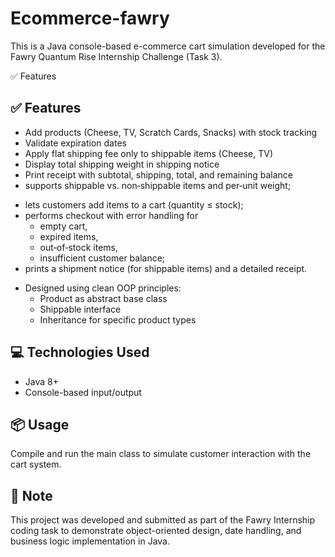 # Ecommerce-fawry
This is a Java console-based e-commerce cart simulation developed for the Fawry Quantum Rise Internship Challenge (Task 3).

✅ Features

## ✅ Features
- Add products (Cheese, TV, Scratch Cards, Snacks) with stock tracking
- Validate expiration dates
- Apply flat shipping fee only to shippable items (Cheese, TV)
- Display total shipping weight in shipping notice
- Print receipt with subtotal, shipping, total, and remaining balance
- supports shippable vs. non‑shippable items and per‑unit weight;  
* lets customers add items to a cart (quantity ≤ stock);  
* performs checkout with error handling for
  * empty cart,
  * expired items,
  * out‑of‑stock items,
  * insufficient customer balance;  
* prints a shipment notice (for shippable items) and a detailed receipt.
- Designed using clean OOP principles:
  - Product as abstract base class
  - Shippable interface
  - Inheritance for specific product types

## 💻 Technologies Used
- Java 8+
- Console-based input/output

## 📦 Usage
Compile and run the main class to simulate customer interaction with the cart system.

## 📌 Note
This project was developed and submitted as part of the Fawry Internship coding task to demonstrate object-oriented design, date handling, and business logic implementation in Java.

